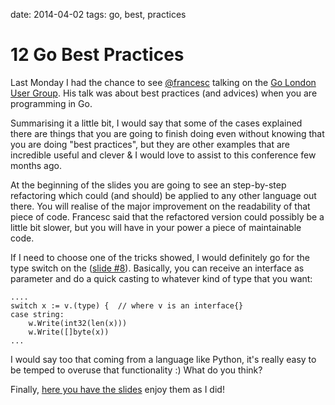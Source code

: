 date: 2014-04-02
tags: go, best, practices

12 Go Best Practices
====================

Last Monday I had the chance to see [@francesc](https://twitter.com/francesc)
talking on the [Go London User
Group](http://www.meetup.com/Go-London-User-Group). His talk was about best
practices (and advices) when you are programming in Go.

Summarising it a little bit, I would say that some of the cases explained there
are things that you are going to finish doing even without knowing that you are
doing "best practices", but they are other examples that are incredible useful
and clever & I would love to assist to this conference few months ago.

At the beginning of the slides you are going to see an step-by-step refactoring
which could (and should) be applied to any other language out there. You will
realise of the major improvement on the readability of that piece of code.
Francesc said that the refactored version could possibly be a little bit
slower, but you will have in your power a piece of maintainable code.

If I need to choose one of the tricks showed, I would definitely go for the
type switch on the ([slide
#8](http://talks.golang.org/2013/bestpractices.slide#8)). Basically, you can
receive an interface as parameter and do a quick casting to whatever kind of
type that you want:

    ....
    switch x := v.(type) {  // where v is an interface{}
    case string:
        w.Write(int32(len(x)))
        w.Write([]byte(x))
    ...

I would say too that coming from a language like Python, it's really easy to be
temped to overuse that functionality :) What do you think?

Finally, [here you have the
slides](http://talks.golang.org/2013/bestpractices.slide#1) enjoy them as I
did!

